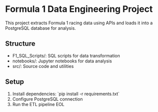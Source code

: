 # Formula 1 Data Engineering Project

This project extracts Formula 1 racing data using APIs and loads it into a PostgreSQL database for analysis.

## Structure
- F1_SQL_Scripts/: SQL scripts for data transformation
- notebooks/: Jupyter notebooks for data analysis
- src/: Source code and utilities

## Setup
1. Install dependencies: \`pip install -r requirements.txt\`
2. Configure PostgreSQL connection
3. Run the ETL pipeline
EOL
